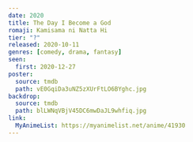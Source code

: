 ```yaml
---
date: 2020
title: The Day I Become a God
romaji: Kamisama ni Natta Hi
tier: "?"
released: 2020-10-11
genres: [comedy, drama, fantasy]
seen:
  first: 2020-12-27
poster:
  source: tmdb
  path: vE0GqiDa3uNZ5zXUrFtLO6BYghc.jpg
backdrop:
  source: tmdb
  path: blLWNqVBjV45DC6mwDaJL9whfiq.jpg
link:
  MyAnimeList: https://myanimelist.net/anime/41930
---
```

